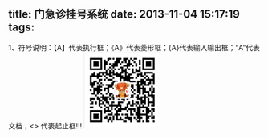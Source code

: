 title: 门急诊挂号系统
date: 2013-11-04 15:17:19
tags:
---
1、符号说明：【A】代表执行框；《A》代表菱形框；{A}代表输入输出框；“A”代表文档；<> 代表起止框!!!
![](https://github.com/SunShall/Image/blob/master/CengYingJun.png)